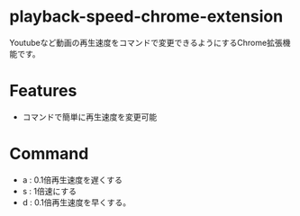 # playback-speed-chrome-extension

Youtubeなど動画の再生速度をコマンドで変更できるようにするChrome拡張機能です。

# Features
 - コマンドで簡単に再生速度を変更可能

# Command
- a : 0.1倍再生速度を遅くする
- s : 1倍速にする
- d : 0.1倍再生速度を早くする。
